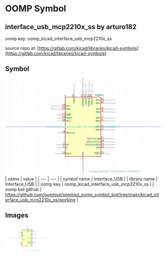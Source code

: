 # OOMP Symbol  
## interface_usb_mcp2210x_ss  by arturo182  
  
oomp key: oomp_kicad_interface_usb_mcp2210x_ss  
  
source repo at: [https://gitlab.com/kicad/libraries/kicad-symbols](https://gitlab.com/kicad/libraries/kicad-symbols)  
## Symbol  
  
[![working.png](working_600.png)](working.png)  
| name | value | 
| --- | --- | 
| symbol name | Interface_USB | 
| library name | Interface_USB | 
| oomp key | oomp_kicad_interface_usb_mcp2210x_ss | 
| oomp bot github | https://github.com/oomlout/oomlout_oomp_symbol_bot/tree/main/kicad_interface_usb_mcp2210x_ss/working | 
## Images  
  
[![working.png](working_140.png)](working.png)  
